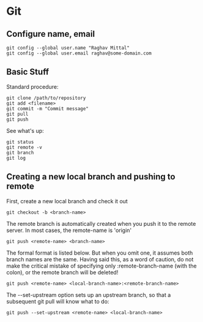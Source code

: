 # Git

## Configure name, email
```
git config --global user.name "Raghav Mittal"
git config --global user.email raghav@some-domain.com
```

## Basic Stuff
Standard procedure:
```
git clone /path/to/repository
git add <filename>
git commit -m "Commit message"
git pull
git push
```

See what's up:
```
git status
git remote -v
git branch
git log
```


## Creating a new local branch and pushing to remote

First, create a new local branch and check it out
```
git checkout -b <branch-name>
```


The remote branch is automatically created when you push it to the remote server. In most cases, the remote-name is 'origin'
```
git push <remote-name> <branch-name>
```


The formal format is listed below. But when you omit one, it assumes both branch names are the same. Having said this, as a word of caution, do not make the critical mistake of specifying only :remote-branch-name (with the colon), or the remote branch will be deleted!
```
git push <remote-name> <local-branch-name>:<remote-branch-name>
```


The --set-upstream option sets up an upstream branch, so that a subsequent git pull will know what to do:
```
git push --set-upstream <remote-name> <local-branch-name>
```

